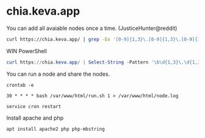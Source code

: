 # chia.keva.app


You can add all avaiable nodes once a time. (JusticeHunter@reddit)

```bash
curl https://chia.keva.app/ | grep -Eo '[0-9]{1,3}\.[0-9]{1,3}\.[0-9]{1,3}\.[0-9]{1,3}' | while read line; do timeout 5s chia show -a $line:8444 ;done
```

WIN PowerShell

```powershell
curl https://chia.keva.app/ | Select-String -Pattern '\b\d{1,3}\.\d{1,3}\.\d{1,3}\.\d{1,3}\b' -AllMatches | % { $_.Matches } | % { $_.Value } | ForEach-Object { Start-Sleep -s 5; chia show -a $_":8444" }
```

You can run a node and share the nodes.

`crontab -e`

`30 * * * * bash /var/www/html/run.sh 1 > /var/www/html/node.log`

`service cron restart`

Install apache and php

`apt install apache2 php php-mbstring`
